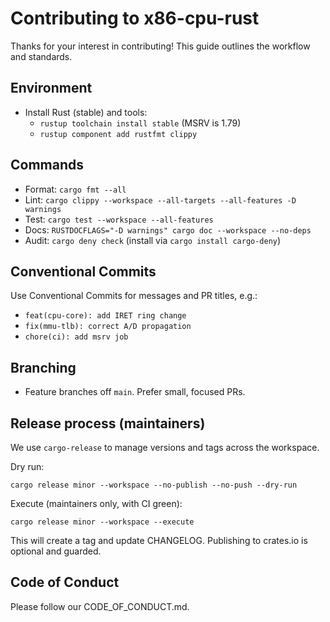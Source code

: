 # Contributing to x86-cpu-rust

Thanks for your interest in contributing! This guide outlines the workflow and standards.

## Environment

- Install Rust (stable) and tools:
  - `rustup toolchain install stable` (MSRV is 1.79)
  - `rustup component add rustfmt clippy`

## Commands

- Format: `cargo fmt --all`
- Lint: `cargo clippy --workspace --all-targets --all-features -D warnings`
- Test: `cargo test --workspace --all-features`
- Docs: `RUSTDOCFLAGS="-D warnings" cargo doc --workspace --no-deps`
- Audit: `cargo deny check` (install via `cargo install cargo-deny`)

## Conventional Commits

Use Conventional Commits for messages and PR titles, e.g.:

- `feat(cpu-core): add IRET ring change`
- `fix(mmu-tlb): correct A/D propagation`
- `chore(ci): add msrv job`

## Branching

- Feature branches off `main`. Prefer small, focused PRs.

## Release process (maintainers)

We use `cargo-release` to manage versions and tags across the workspace.

Dry run:

```
cargo release minor --workspace --no-publish --no-push --dry-run
```

Execute (maintainers only, with CI green):

```
cargo release minor --workspace --execute
```

This will create a tag and update CHANGELOG. Publishing to crates.io is optional and guarded.

## Code of Conduct

Please follow our CODE_OF_CONDUCT.md.

